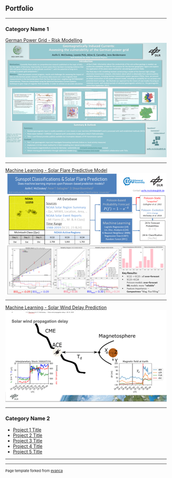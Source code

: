 ## Portfolio

---

### Category Name 1 

[German Power Grid - Risk Modelling](/pdf/GIC_project_presentation.pdf)
<img src="images/GIC_project_presentation.png?raw=true"/>

---
[Machine Learning - Solar Flare Predictive Model](/pdf/egu_display_materials.pdf)
<img src="images/egu_presentation_final.png?raw=true"/>

---
[Machine Learning - Solar Wind Delay Prediction ](/pdf/SWdelay_WAWML.pdf)
<img src="images/swdelay_displayimage.png?raw=true"/>

---

### Category Name 2

- [Project 1 Title](http://example.com/)
- [Project 2 Title](http://example.com/)
- [Project 3 Title](http://example.com/)
- [Project 4 Title](http://example.com/)
- [Project 5 Title](http://example.com/)

---




---
<p style="font-size:11px">Page template forked from <a href="https://github.com/evanca/quick-portfolio">evanca</a></p>
<!-- Remove above link if you don't want to attibute -->
